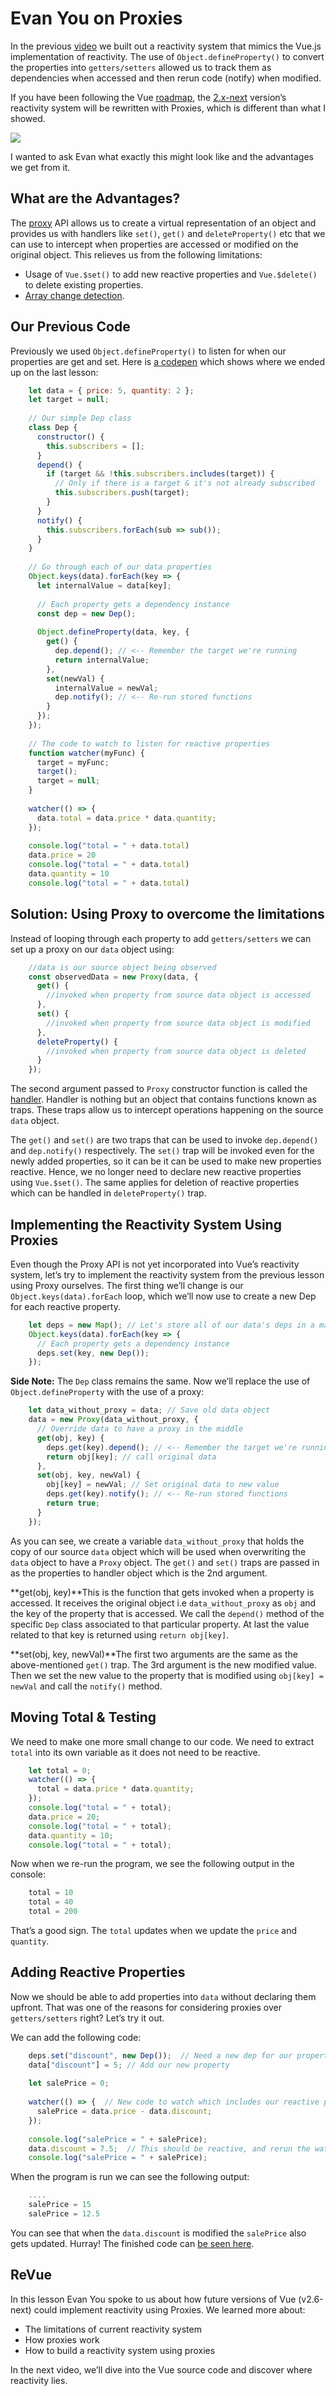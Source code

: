 # Evan You on Proxies

In the previous [video](https://www.vuemastery.com/courses/advanced-components/build-a-reactivity-system/) we built out a reactivity system that mimics the Vue.js implementation of reactivity. The use of `Object.defineProperty()` to convert the properties into `getters/setters` allowed us to track them as dependencies when accessed and then rerun code (notify) when modified.

If you have been following the Vue [roadmap](https://github.com/vuejs/roadmap/blob/master/README.md), the [2.x-next](https://github.com/vuejs/roadmap/blob/master/README.md#2x-next) version’s reactivity system will be rewritten with Proxies, which is different than what I showed.

![](https://firebasestorage.googleapis.com/v0/b/vue-mastery.appspot.com/o/flamelink%2Fmedia%2F1578371197498_0.jpg?alt=media&token=9eb5370a-9259-4b00-9edf-6c44cdcd068a)

I wanted to ask Evan what exactly this might look like and the advantages we get from it.

## What are the Advantages?

The [proxy](https://developer.mozilla.org/en-US/docs/Web/JavaScript/Reference/Global%5FObjects/Proxy) API allows us to create a virtual representation of an object and provides us with handlers like `set()`, `get()` and `deleteProperty()` etc that we can use to intercept when properties are accessed or modified on the original object. This relieves us from the following limitations:

* Usage of `Vue.$set()` to add new reactive properties and `Vue.$delete()` to delete existing properties.
* [Array change detection](https://vuejs.org/v2/guide/list.html#Caveats).

## Our Previous Code

Previously we used `Object.defineProperty()` to listen for when our properties are get and set. Here is [a codepen](https://codepen.io/GreggPollack/pen/xjoEOo) which shows where we ended up on the last lesson:

```javascript
    let data = { price: 5, quantity: 2 };
    let target = null;
    
    // Our simple Dep class
    class Dep {
      constructor() {
        this.subscribers = [];
      }
      depend() {
        if (target && !this.subscribers.includes(target)) {
          // Only if there is a target & it's not already subscribed
          this.subscribers.push(target);
        }
      }
      notify() {
        this.subscribers.forEach(sub => sub());
      }
    }
    
    // Go through each of our data properties
    Object.keys(data).forEach(key => {
      let internalValue = data[key];
    
      // Each property gets a dependency instance
      const dep = new Dep();
    
      Object.defineProperty(data, key, {
        get() {
          dep.depend(); // <-- Remember the target we're running
          return internalValue;
        },
        set(newVal) {
          internalValue = newVal;
          dep.notify(); // <-- Re-run stored functions
        }
      });
    });
    
    // The code to watch to listen for reactive properties
    function watcher(myFunc) {
      target = myFunc;
      target();
      target = null;
    }
    
    watcher(() => {
      data.total = data.price * data.quantity;
    });
    
    console.log("total = " + data.total)
    data.price = 20
    console.log("total = " + data.total)
    data.quantity = 10
    console.log("total = " + data.total)

```

## Solution: Using Proxy to overcome the limitations

Instead of looping through each property to add `getters/setters` we can set up a proxy on our `data` object using:

```javascript
    //data is our source object being observed
    const observedData = new Proxy(data, { 
      get() {
        //invoked when property from source data object is accessed
      },
      set() {
        //invoked when property from source data object is modified
      },
      deleteProperty() {
        //invoked when property from source data object is deleted
      }
    });

```

The second argument passed to `Proxy` constructor function is called the [handler](https://developer.mozilla.org/en-US/docs/Web/JavaScript/Reference/Global%5FObjects/Proxy/handler). Handler is nothing but an object that contains functions known as traps. These traps allow us to intercept operations happening on the source `data` object.

The `get()` and `set()` are two traps that can be used to invoke `dep.depend()` and `dep.notify()` respectively. The `set()` trap will be invoked even for the newly added properties, so it can be it can be used to make new properties reactive. Hence, we no longer need to declare new reactive properties using `Vue.$set()`. The same applies for deletion of reactive properties which can be handled in `deleteProperty()` trap.

## Implementing the Reactivity System Using Proxies

Even though the Proxy API is not yet incorporated into Vue’s reactivity system, let’s try to implement the reactivity system from the previous lesson using Proxy ourselves. The first thing we’ll change is our `Object.keys(data).forEach` loop, which we’ll now use to create a new Dep for each reactive property.

```javascript
    let deps = new Map(); // Let's store all of our data's deps in a map
    Object.keys(data).forEach(key => {
      // Each property gets a dependency instance
      deps.set(key, new Dep());
    });

```

**Side Note:** The `Dep` class remains the same. Now we’ll replace the use of `Object.defineProperty` with the use of a proxy:

```javascript
    let data_without_proxy = data; // Save old data object
    data = new Proxy(data_without_proxy, {
      // Override data to have a proxy in the middle
      get(obj, key) {
        deps.get(key).depend(); // <-- Remember the target we're running
        return obj[key]; // call original data
      },
      set(obj, key, newVal) {
        obj[key] = newVal; // Set original data to new value
        deps.get(key).notify(); // <-- Re-run stored functions
        return true;
      }
    });

```

As you can see, we create a variable `data_without_proxy` that holds the copy of our source `data` object which will be used when overwriting the `data` object to have a `Proxy` object. The `get()` and `set()` traps are passed in as the properties to handler object which is the 2nd argument.

**get(obj, key)**This is the function that gets invoked when a property is accessed. It receives the original object i.e `data_without_proxy` as `obj` and the key of the property that is accessed. We call the `depend()` method of the specific `Dep` class associated to that particular property. At last the value related to that key is returned using `return obj[key]`.

**set(obj, key, newVal)**The first two arguments are the same as the above-mentioned `get()` trap. The 3rd argument is the new modified value. Then we set the new value to the property that is modified using `obj[key] = newVal` and call the `notify()` method.

## Moving Total & Testing

We need to make one more small change to our code. We need to extract `total` into its own variable as it does not need to be reactive.

```javascript
    let total = 0;
    watcher(() => {
      total = data.price * data.quantity;
    });
    console.log("total = " + total);
    data.price = 20;
    console.log("total = " + total);
    data.quantity = 10;
    console.log("total = " + total);

```

Now when we re-run the program, we see the following output in the console:

```javascript
    total = 10
    total = 40
    total = 200

```

That’s a good sign. The `total` updates when we update the `price` and `quantity`.

## Adding Reactive Properties

Now we should be able to add properties into `data` without declaring them upfront. That was one of the reasons for considering proxies over `getters/setters` right? Let’s try it out.

We can add the following code:

```javascript
    deps.set("discount", new Dep());  // Need a new dep for our property
    data["discount"] = 5; // Add our new property
    
    let salePrice = 0; 
    
    watcher(() => {  // New code to watch which includes our reactive property
      salePrice = data.price - data.discount;
    });
    
    console.log("salePrice = " + salePrice);
    data.discount = 7.5;  // This should be reactive, and rerun the watcher.
    console.log("salePrice = " + salePrice);

```

When the program is run we can see the following output:

```javascript
    ....
    salePrice = 15
    salePrice = 12.5

```

You can see that when the `data.discount` is modified the `salePrice` also gets updated. Hurray! The finished code can [be seen here](https://codepen.io/GreggPollack/pen/gKogaE).

## ReVue

In this lesson Evan You spoke to us about how future versions of Vue (v2.6-next) could implement reactivity using Proxies. We learned more about:

* The limitations of current reactivity system
* How proxies work
* How to build a reactivity system using proxies

In the next video, we’ll dive into the Vue source code and discover where reactivity lies.